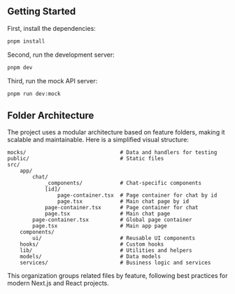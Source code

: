 ## Getting Started

First, install the dependencies:

```bash
pnpm install
```

Second, run the development server:

```bash
pnpm dev
```

Third, run the mock API server:

```bash
pnpm run dev:mock
```

## Folder Architecture

The project uses a modular architecture based on feature folders, making it scalable and maintainable. Here is a simplified visual structure:

```text
mocks/                              # Data and handlers for testing
public/                             # Static files
src/
	app/
		chat/
			_components/            # Chat-specific components
			[id]/
				page-container.tsx  # Page container for chat by id
				page.tsx            # Main chat page by id
			page-container.tsx      # Page container for chat
			page.tsx                # Main chat page
		page-container.tsx          # Global page container
		page.tsx                    # Main app page
    components/
        ui/                         # Reusable UI components
    hooks/                          # Custom hooks
    lib/                            # Utilities and helpers
    models/                         # Data models
    services/                       # Business logic and services
```

This organization groups related files by feature, following best practices for modern Next.js and React projects.
